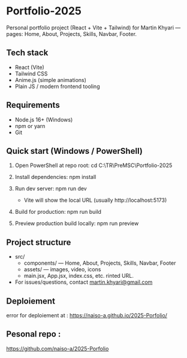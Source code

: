 # Portfolio-2025

Personal portfolio project (React + Vite + Tailwind) for Martin Khyari — pages: Home, About, Projects, Skills, Navbar, Footer.

## Tech stack
- React (Vite)
- Tailwind CSS
- Anime.js (simple animations)
- Plain JS / modern frontend tooling

## Requirements
- Node.js 16+ (Windows)
- npm or yarn
- Git

## Quick start (Windows / PowerShell)
1. Open PowerShell at repo root:
   cd C:\TR\PreMSC\Portfolio-2025

2. Install dependencies:
   npm install

3. Run dev server:
   npm run dev
   - Vite will show the local URL (usually http://localhost:5173)

4. Build for production:
   npm run build

5. Preview production build locally:
   npm run preview

## Project structure
- src/
  - components/ — Home, About, Projects, Skills, Navbar, Footer
  - assets/ — images, video, icons
  - main.jsx, App.jsx, index.css, etc.
rinted URL.
- For issues/questions, contact martin.khyari@gmail.com

## Deploiement 

error for deploiement at : 
https://naiso-a.github.io/2025-Porfolio/

## Pesonal repo :
https://github.com/naiso-a/2025-Porfolio
